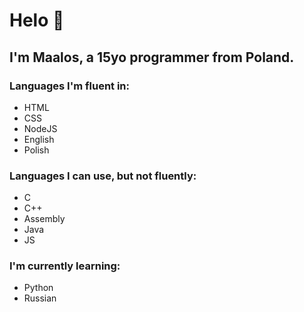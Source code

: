 # Helo 👋
## I'm Maalos, a 15yo programmer from Poland.
### Languages I'm fluent in:
- HTML
- CSS
- NodeJS
- English
- Polish

### Languages I can use, but not fluently:
- C
- C++
- Assembly
- Java
- JS

### I'm currently learning:
- Python
- Russian
